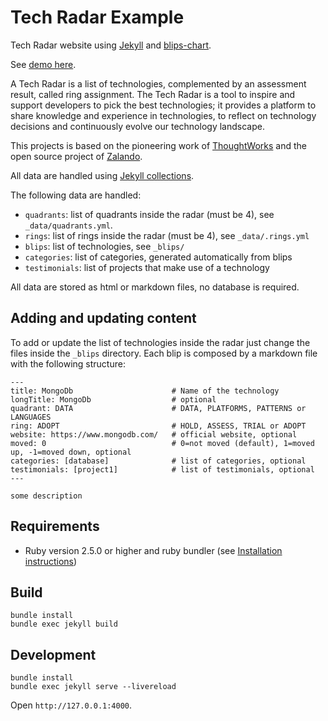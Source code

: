 # Tech Radar Example

Tech Radar website using [Jekyll](https://jekyllrb.com/) and [blips-chart](https://github.com/davideicardi/blips-chart).

See [demo here](https://davideicardi.github.io/tech-radar-example/).

A Tech Radar is a list of technologies, complemented by an assessment result, called ring assignment.
The Tech Radar is a tool to inspire and support developers to pick the best technologies; it provides a platform to share knowledge and experience in technologies, to reflect on technology decisions and continuously evolve our technology landscape.

This projects is based on the pioneering work of [ThoughtWorks](https://www.thoughtworks.com/radar) and
the open source project of [Zalando](https://opensource.zalando.com/tech-radar/).

All data are handled using [Jekyll collections](https://jekyllrb.com/docs/collections/).

The following data are handled:

- `quadrants`: list of quadrants inside the radar (must be 4), see `_data/quadrants.yml`.
- `rings`: list of rings inside the radar (must be 4), see `_data/.rings.yml`
- `blips`: list of technologies, see `_blips/`
- `categories`: list of categories, generated automatically from blips
- `testimonials`: list of projects that make use of a technology

All data are stored as html or markdown files, no database is required.

## Adding and updating content

To add or update the list of technologies inside the radar just change the 
files inside the `_blips` directory.
Each blip is composed by a markdown file with the following structure:
```
---
title: MongoDb                      # Name of the technology
longTitle: MongoDb                  # optional
quadrant: DATA                      # DATA, PLATFORMS, PATTERNS or LANGUAGES
ring: ADOPT                         # HOLD, ASSESS, TRIAL or ADOPT
website: https://www.mongodb.com/   # official website, optional
moved: 0                            # 0=not moved (default), 1=moved up, -1=moved down, optional
categories: [database]              # list of categories, optional
testimonials: [project1]            # list of testimonials, optional
---

some description

```

## Requirements

- Ruby version 2.5.0 or higher and ruby bundler (see [Installation instructions](https://jekyllrb.com/docs/installation/))

## Build

```
bundle install
bundle exec jekyll build
```

## Development

```
bundle install
bundle exec jekyll serve --livereload
```

Open `http://127.0.0.1:4000`.